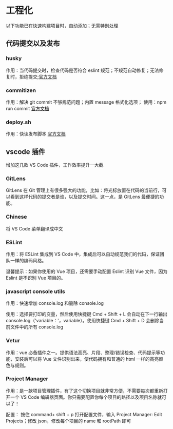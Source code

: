 # 工程化

以下功能已在快速构建项目时，自动添加；无需特别处理

## 代码提交以及发布

### husky

作用：当代码提交时，检查代码是否符合 eslint 规范；不规范自动修复；无法修复时，拒绝提交;[官方文档](https://www.npmjs.com/package/husky)

### commitizen

作用：解决 git commit 不够规范问题；内置 message 格式化选项；
使用：npm run commit [官方文档](https://www.npmjs.com/package/commitizen)

### deploy.sh

作用：快读发布脚本 [官方文档](https://cli.vuejs.org/zh/guide/deployment.html)

## vscode 插件

增加这几款 VS Code 插件，工作效率提升一大截

### GitLens

GitLens 在 Git 管理上有很多强大的功能，比如：将光标放置在代码的当前行，可以看到这样代码的提交者是谁，以及提交时间。这一点，是 GitLens 最便捷的功能。

### Chinese

将 VS Code 菜单翻译成中文

### ESLint

作用：将 ESLint 集成到 VS Code 中，集成后可以自动规范我们的代码，保证团队一样的编码风格。

温馨提示：如果你使用的 Vue 项目，还需要手动配置 Eslint 识别 Vue 文件，因为 Eslint 是不识别 Vue 项目的。

### javascript console utils

作用：快速增加 console.log 和删除 console.log

使用：选择要打印的变量，然后使用快捷键 Cmd + Shift + L 会自动在下一行输出 console.log（'variable：'，variable）。使用快捷键 Cmd + Shift + D 会删除当前文件中的所有 console.log

### Vetur

作用：vue 必备插件之一。提供语法高亮、片段、整理/错误检查、代码提示等功能，安装后可以将 Vue 文件识别出来，使代码拥有和普通的 html 一样的高亮颜色与规则。

### Project Manager

作用：是一款项目管理插件，有了这个切换项目就非常方便，不需要每次都重新打开一个 VS Code 编辑器页面。你只需要配置你每个项目的路径以及项目名称就可以了！

配置：
按住 command+ shift + p 打开配置文件，输入 Project Manager: Edit Projects；修改 json，修改每个项目的 name 和 rootPath 即可
